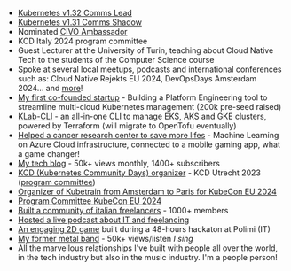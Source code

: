 - [Kubernetes v1.32 Comms Lead](https://github.com/kubernetes/sig-release/issues/2586#issuecomment-2290160721)
- [Kubernetes v1.31 Comms Shadow](https://github.com/kubernetes/org/issues/4975)
- Nominated [CIVO Ambassador](https://www.civo.com/ambassadors)
- KCD Italy 2024 program committee
- Guest Lecturer at the University of Turin, teaching about Cloud Native Tech to the students of the Computer Science course
- Spoke at several local meetups, podcasts and international conferences such as: Cloud Native Rejekts EU 2024, DevOpsDays Amsterdam 2024... and [more](https://github.com/mbianchidev/mbianchidev/blob/master/public-speaking/home.md)!
- [My first co-founded startup](https://www.linkedin.com/company/kubelab/) - Building a Platform Engineering tool to streamline multi-cloud Kubernetes management (200k pre-seed raised)
- [KLab-CLI](https://github.com/mbianchidev/klab-cli) - an all-in-one CLI to manage EKS, AKS and GKE clusters, powered by Terraform (will migrate to OpenTofu eventually)
- [Helped a cancer research center to save more lifes](https://www.linkedin.com/pulse/kubelab-netherlands-cancer-institute-partner-around-ai-peter-comstock/?utm_source=rss&utm_campaign=articles_sitemaps&utm_medium=google_news) - Machine Learning on Azure Cloud infrastructure, connected to a mobile gaming app, what a game changer!
- [My tech blog](https://mb-consulting.dev/blog) - 50k+ views monthly, 1400+ subscribers
- [KCD (Kubernetes Community Days) organizer](https://community.cncf.io/kcd-netherlands/) - KCD Utrecht 2023 ([program committee](https://www.credly.com/badges/c9bc9d4e-02bb-4bcd-85a3-00f63981688a))
- [Organizer of Kubetrain from Amsterdam to Paris for KubeCon EU 2024](https://kubetrain.io/)
- [Program Committee KubeCon EU 2024](https://www.credly.com/badges/0ab0b4ed-7ca1-4bab-8643-8ad4d06efe70)
- [Built a community of italian freelancers](https://www.linkedin.com/groups/14023713/) - 1000+ members
- [Hosted a live podcast about IT and freelancing](https://www.twitch.tv/freelancezoo)
- [An engaging 2D game](https://github.com/mbianchidev/blockster-2d) built during a 48-hours hackaton at Polimi (IT)
- [My former metal band](https://www.youtube.com/watch?v=XBrvnVmkYJw) - 50k+ views/listen _I sing_
- All the marvellous relationships I've built with people all over the world, in the tech industry but also in the music industry. I'm a people person!
